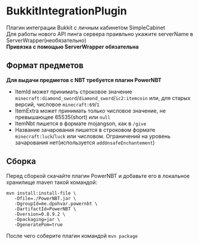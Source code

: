 # BukkitIntegrationPlugin
Плагин интеграции Bukkit с личным кабинетом SimpleCabinet  
Для работы нового API пинга сервера праивльно укажите serverName в ServerWrapper(необязательно)  
**Привязка с помощью ServerWrapper обязательна**
## Формат предметов
**Для выдачи предметов с NBT требуется плагин PowerNBT**
- ItemId может принимать строковое значение `minecraft:diamond_sword`/`diamond_sword`/`ic2:itemcoin` или, для старых версий, числовое `minecraft:69`/`1`
- ItemExtra может принимать только числовое значение, не превышающее 65535(short) или `null`
- ItemNbt пишется в формате mojangson, как в `/give`
- Название зачарования пишется в строковом формате `minecraft:luck`/`luck` или числовом. Ограничений на уровень зачарования нет(используется `addUnsafeEnchantement`)  
## Сборка
Перед сборкой скачайте плагин PowerNBT и добавьте его в локальное хранилище maven такой командой:
```
mvn install:install-file \
   -Dfile=./PowerNBT.jar \
   -DgroupId=me.dpohvar.powernbt \
   -DartifactId=PowerNBT \
   -Dversion=0.8.9.2 \
   -Dpackaging=jar \
   -DgeneratePom=true
```
После чего соберите плагин командой `mvn package`
